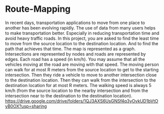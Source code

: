 # Route-Mapping
In recent days, transportation applications to move from one place to another has been evolving rapidly. The use of data from many users helps to make transportation better. Especially in reducing transportation time and avoid heavy traffic roads. In this project, you are asked to find the least time to move from the source location to the destination location. And to find the path that achieves that time. The map is represented as a graph. Intersections are represented by nodes and roads are represented by edges. Each road has a speed (in km/h). You may assume that all the vehicles moving at the road are moving with that speed. The moving person can walk for at most R meters from the source location to get to the starting intersection. Then they ride a vehicle to move to another intersection close to the destination location. Then they can walk from the intersection to the destination location for at most R meters. The walking speed is always 5 km/h (from the source location to the nearby intersection and from the intersection near to the destination to the destination location). 
https://drive.google.com/drive/folders/1QJ3AXS6UsGNSf4q3yOvkUD1bVtOyB0OX?usp=sharing
